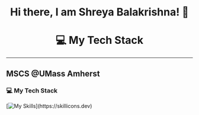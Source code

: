 <h1 align="center"> Hi there, I am Shreya Balakrishna! 👋

<h1 align="center">💻 My Tech Stack</h1>

---

## MSCS @UMass Amherst  


<!--
**shrxyo/shrxyo** is a ✨ _special_ ✨ repository because its `README.md` (this file) appears on your GitHub profile.

Here are some ideas to get you started:

- 🔭 I’m currently working on ...
- 🌱 I’m currently learning ...
- 👯 I’m looking to collaborate on ...
- 🤔 I’m looking for help with ...
- 💬 Ask me about ...
- 📫 How to reach me: ...
- 😄 Pronouns: ...
- ⚡ Fun fact: ...
-->

### 💻 My Tech Stack  

[![My Skills](https://skillicons.dev/icons?i=py,js,html,css,electron,aws,figma,)](https://skillicons.dev)

